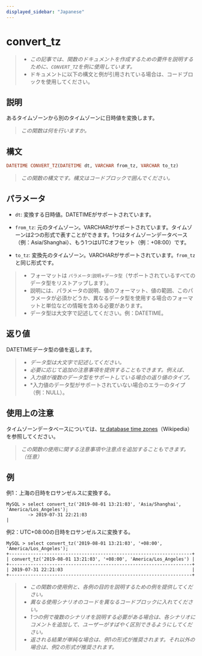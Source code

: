 ```yaml
---
displayed_sidebar: "Japanese"
---
```


# convert_tz

> - *この記事では、関数のドキュメントを作成するための要件を説明するために、`CONVERT_TZ`を例に使用しています。*
> - ドキュメントに以下の構文と例が引用されている場合は、コードブロックを使用してください。

## 説明

あるタイムゾーンから別のタイムゾーンに日時値を変換します。

> *この関数は何を行いますか。*

## 構文

```Haskell
DATETIME CONVERT_TZ(DATETIME dt, VARCHAR from_tz, VARCHAR to_tz)
```

> *この関数の構文です。構文はコードブロックで囲んでください。*

## パラメータ

- `dt`: 変換する日時値。DATETIMEがサポートされています。

- `from_tz`: 元のタイムゾーン。VARCHARがサポートされています。タイムゾーンは2つの形式で表すことができます。1つはタイムゾーンデータベース（例：Asia/Shanghai）、もう1つはUTCオフセット（例：+08:00）です。

- `to_tz`: 変換先のタイムゾーン。VARCHARがサポートされています。`from_tz`と同じ形式です。

> - フォーマットは `パラメータ`:`説明`+`データ型`（サポートされているすべてのデータ型をリストアップします）。
> - 説明には、パラメータの説明、値のフォーマット、値の範囲、このパラメータが必須かどうか、異なるデータ型を使用する場合のフォーマットと単位などの情報を含める必要があります。
> - データ型は大文字で記述してください。例：DATETIME。

## 返り値

DATETIMEデータ型の値を返します。

> - *データ型は大文字で記述してください。*
> - *必要に応じて追加の注意事項を提供することもできます。例えば、*
> - *入力値が複数のデータ型をサポートしている場合の返り値のタイプ。*
> - *入力値のデータ型がサポートされていない場合のエラーのタイプ（例：NULL）。

## 使用上の注意

タイムゾーンデータベースについては、[tz database time zones](https://en.wikipedia.org/wiki/List_of_tz_database_time_zones)（Wikipedia）を参照してください。

> *この関数の使用に関する注意事項や注意点を追加することもできます。（任意）*

## 例

例1：上海の日時をロサンゼルスに変換する。

```plaintext
MySQL > select convert_tz('2019-08-01 13:21:03', 'Asia/Shanghai', 'America/Los_Angeles');
        -> 2019-07-31 22:21:03                                                       |
```

例2：UTC+08:00の日時をロサンゼルスに変換する。

```plaintext
MySQL > select convert_tz('2019-08-01 13:21:03', '+08:00', 'America/Los_Angeles');
+--------------------------------------------------------------------+
| convert_tz('2019-08-01 13:21:03', '+08:00', 'America/Los_Angeles') |
+--------------------------------------------------------------------+
| 2019-07-31 22:21:03                                                |
+--------------------------------------------------------------------+
```

> - *この関数の使用例と、各例の目的を説明するための例を提供してください。*
> - *異なる使用シナリオのコードを異なるコードブロックに入れてください。*
> - *1つの例で複数のシナリオを説明する必要がある場合は、各シナリオにコメントを追加して、ユーザーがすばやく区別できるようにしてください。*
> - *返される結果が単純な場合は、例1の形式が推奨されます。それ以外の場合は、例2の形式が推奨されます。*
